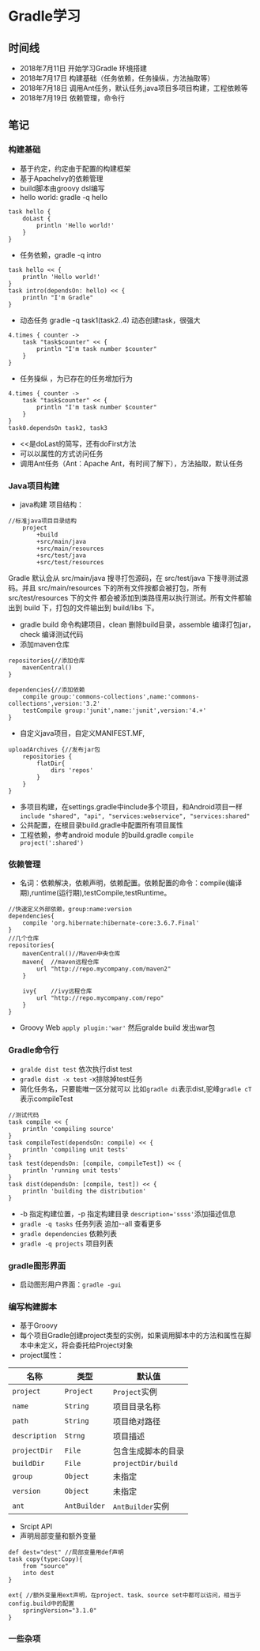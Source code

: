 # Gradle学习

## 时间线
- 2018年7月11日 开始学习Gradle 环境搭建
- 2018年7月17日 构建基础（任务依赖，任务操纵，方法抽取等）
- 2018年7月18日 调用Ant任务，默认任务,java项目多项目构建，工程依赖等
- 2018年7月19日 依赖管理，命令行

## 笔记
### 构建基础
- 基于约定，约定由于配置的构建框架
- 基于ApacheIvy的依赖管理
- build脚本由groovy dsl编写
- hello world: gradle -q hello
```
task hello {
    doLast {
        println 'Hello world!'
    }
}
```
- 任务依赖，gradle -q intro 
```
task hello << {
    println 'Hello world!'
}
task intro(dependsOn: hello) << {
    println "I'm Gradle"
}
```
- 动态任务 gradle -q task1(task2..4) 动态创建task，很强大
```
4.times { counter ->
    task "task$counter" << {
        println "I'm task number $counter"
    }
}
```

- 任务操纵 ，为已存在的任务增加行为 
```
4.times { counter ->
    task "task$counter" << {
        println "I'm task number $counter"
    }
}
task0.dependsOn task2, task3
```
- <<是doLast的简写，还有doFirst方法
- 可以以属性的方式访问任务
- 调用Ant任务（Ant：Apache Ant，有时间了解下），方法抽取，默认任务

### Java项目构建
- java构建 项目结构：
```
//标准java项目目录结构
    project  
        +build  
        +src/main/java  
        +src/main/resources  
        +src/test/java  
        +src/test/resources
```
Gradle 默认会从 src/main/java 搜寻打包源码，在 src/test/java 下搜寻测试源码。并且 src/main/resources 下的所有文件按都会被打包，所有 src/test/resources 下的文件 都会被添加到类路径用以执行测试。所有文件都输出到 build 下，打包的文件输出到 build/libs 下。
- gradle build 命令构建项目，clean 删除build目录，assemble 编译打包jar，check 编译测试代码
- 添加maven仓库
```
repositories{//添加仓库
    mavenCentral()
}

dependencies{//添加依赖
    compile group:'commons-collections',name:'commons-collections',version:'3.2'
    testCompile group:'junit',name:'junit',version:'4.+'
}
```
- 自定义java项目，自定义MANIFEST.MF,
```
uploadArchives {//发布jar包
    repositories {
        flatDir{
            dirs 'repos'
        }
    }
}
```
- 多项目构建，在settings.gradle中include多个项目，和Android项目一样`include "shared", "api", "services:webservice", "services:shared"`
- 公共配置，在根目录build.gradle中配置所有项目属性
- 工程依赖，参考android module 的build.gradle `compile project(':shared')`
### 依赖管理
- 名词：依赖解决，依赖声明，依赖配置。依赖配置的命令：compile(编译期),runtime(运行期),testCompile,testRuntime。
```
//快速定义外部依赖，group:name:version
dependencies{
    compile 'org.hibernate:hibernate-core:3.6.7.Final'
}
//几个仓库
repositories{
    mavenCentral()//Maven中央仓库
    maven{  //maven远程仓库
        url "http://repo.mycompany.com/maven2"
    }

    ivy{    //ivy远程仓库
        url "http://repo.mycompany.com/repo"
    }
}
```
- Groovy Web `apply plugin:'war'`  然后gralde build 发出war包
### Gradle命令行
-  `gralde dist test` 依次执行dist test
-  `gradle dist -x test` -x排除掉test任务
-  简化任务名，只要能唯一区分就可以 比如`gradle di`表示dist,驼峰`gradle cT`表示compileTest
```
//测试代码
task compile << {
    println 'compiling source'
}
task compileTest(dependsOn: compile) << {
    println 'compiling unit tests'
}
task test(dependsOn: [compile, compileTest]) << {
    println 'running unit tests'
}
task dist(dependsOn: [compile, test]) << {
    println 'building the distribution'
}
```
- -b 指定构建位置，-p 指定构建目录  `description='ssss'`添加描述信息
- `gradle -q tasks` 任务列表 追加--all 查看更多
- `gradle dependencies` 依赖列表
- `gradle -q projects` 项目列表

### gradle图形界面
- 启动图形用户界面：`gradle -gui`

### 编写构建脚本
- 基于Groovy
- 每个项目Gradle创建project类型的实例，如果调用脚本中的方法和属性在脚本中未定义，将会委托给Project对象
- project属性：

名称|类型|默认值
-|-|-
`project`|`Project`|`Project`实例
`name`|`String`|项目目录名称
`path`|`String`|项目绝对路径
`description`|`Strng`|项目描述
`projectDir`|`File`|包含生成脚本的目录
`buildDir`|`File`|`projectDir/build`
`group`|`Object`|未指定
`version`|`Object`|未指定
`ant`|`AntBuilder`|`AntBuilder`实例

- Srcipt API
- 声明局部变量和额外变量
```
def dest="dest" //局部变量用def声明
task copy(type:Copy){
    from "source"
    into dest
}

ext{ //额外变量用ext声明，在project、task、source set中都可以访问，相当于config.build中的配置
    springVersion="3.1.0"
}
```

### 一些杂项





 <meta http-equiv="refresh" content="1">